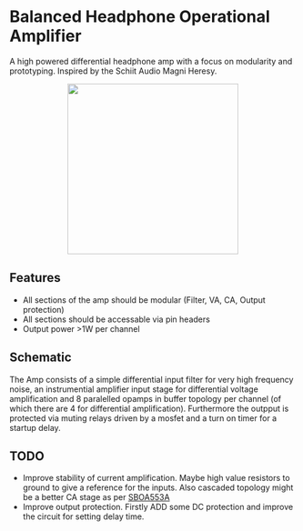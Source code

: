 # Balanced Headphone Operational Amplifier

A high powered differential headphone amp with a focus on modularity and prototyping. Inspired by the Schiit Audio Magni Heresy.

<p align="center">
  <a href="https://github.com">
    <img src="https://github.com/Stustup/C-Audio-BHOA/blob/332225ad11ce5fdea545c27f90542c3ff10ec40b/DSCF0732.JPG" height="300px">
  </a>
</p>

## Features

- All sections of the amp should be modular (Filter, VA, CA, Output protection)
- All sections should be accessable via pin headers
- Output power >1W per channel

## Schematic

The Amp consists of a simple differential input filter for very high frequency noise, an instrumential amplifier input stage for differential voltage amplification and 8 paralelled opamps in buffer topology per channel (of which there are 4 for differential amplification). Furthermore the outpput is protected via muting relays driven by a mosfet and a turn on timer for a startup delay. 

## TODO

- Improve stability of current amplification. Maybe high value resistors to ground to give a reference for the inputs. Also cascaded topology might be a better CA stage as per [SBOA553A](https://www.ti.com/lit/ab/sboa553a/sboa553a.pdf?ts=1741260128432)
- Improve output protection. Firstly ADD some DC protection and improve the circuit for setting delay time.
